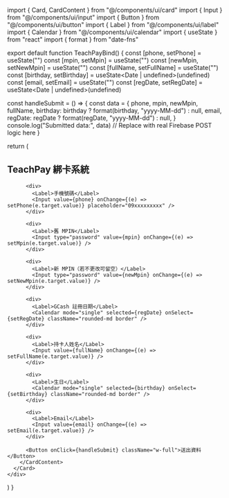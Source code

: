 import { Card, CardContent } from "@/components/ui/card"
import { Input } from "@/components/ui/input"
import { Button } from "@/components/ui/button"
import { Label } from "@/components/ui/label"
import { Calendar } from "@/components/ui/calendar"
import { useState } from "react"
import { format } from "date-fns"

export default function TeachPayBind() {
  const [phone, setPhone] = useState("")
  const [mpin, setMpin] = useState("")
  const [newMpin, setNewMpin] = useState("")
  const [fullName, setFullName] = useState("")
  const [birthday, setBirthday] = useState<Date | undefined>(undefined)
  const [email, setEmail] = useState("")
  const [regDate, setRegDate] = useState<Date | undefined>(undefined)

  const handleSubmit = () => {
    const data = {
      phone,
      mpin,
      newMpin,
      fullName,
      birthday: birthday ? format(birthday, "yyyy-MM-dd") : null,
      email,
      regDate: regDate ? format(regDate, "yyyy-MM-dd") : null,
    }
    console.log("Submitted data:", data)
    // Replace with real Firebase POST logic here
  }

  return (
    <div className="min-h-screen flex items-center justify-center bg-gray-100 p-4">
      <Card className="w-full max-w-xl">
        <CardContent className="space-y-4 p-6">
          <h2 className="text-xl font-semibold text-center">TeachPay 綁卡系統</h2>

          <div>
            <Label>手機號碼</Label>
            <Input value={phone} onChange={(e) => setPhone(e.target.value)} placeholder="09xxxxxxxxx" />
          </div>

          <div>
            <Label>舊 MPIN</Label>
            <Input type="password" value={mpin} onChange={(e) => setMpin(e.target.value)} />
          </div>

          <div>
            <Label>新 MPIN（若不更改可留空）</Label>
            <Input type="password" value={newMpin} onChange={(e) => setNewMpin(e.target.value)} />
          </div>

          <div>
            <Label>GCash 註冊日期</Label>
            <Calendar mode="single" selected={regDate} onSelect={setRegDate} className="rounded-md border" />
          </div>

          <div>
            <Label>持卡人姓名</Label>
            <Input value={fullName} onChange={(e) => setFullName(e.target.value)} />
          </div>

          <div>
            <Label>生日</Label>
            <Calendar mode="single" selected={birthday} onSelect={setBirthday} className="rounded-md border" />
          </div>

          <div>
            <Label>Email</Label>
            <Input value={email} onChange={(e) => setEmail(e.target.value)} />
          </div>

          <Button onClick={handleSubmit} className="w-full">送出資料</Button>
        </CardContent>
      </Card>
    </div>
  )
}
